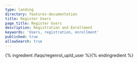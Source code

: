 ```yaml
---
type: landing
directory: features-documentation
title: Register Users
page_title: Register Users
description: Registration and Enrollment
keywords: 'Users, registration, enrollment'
published: true
allowSearch: true
---
```



{% ingredient /faqs/regenrol_upld_user %}{% endingredient %}
